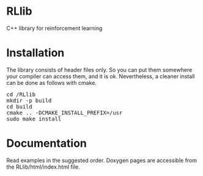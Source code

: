 # RLlib

C++ library for reinforcement learning

# Installation

The library consists of header files only. So you can put them somewhere your compiler can access them, and it is ok. Nevertheless, a cleaner install can be done as follows with cmake.

<pre>
cd <your_path_here>/RLlib
mkdir -p build
cd build
cmake .. -DCMAKE_INSTALL_PREFIX=/usr
sudo make install
</pre>


# Documentation

Read examples in the suggested order. Doxygen pages are accessible from the RLlib/html/index.html file.



